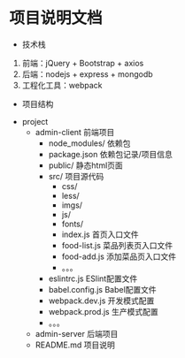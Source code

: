 # 项目说明文档

- 技术栈
1. 前端：jQuery + Bootstrap + axios
2. 后端：nodejs + express + mongodb
3. 工程化工具：webpack

- 项目结构
+ project
    + admin-client 前端项目
        + node_modules/ 依赖包
        + package.json 依赖包记录/项目信息
        + public/ 静态html页面
        + src/ 项目源代码
            + css/
            + less/
            + imgs/
            + js/
            + fonts/
            + index.js 首页入口文件
            + food-list.js 菜品列表页入口文件
            + food-add.js 添加菜品页入口文件
            + 。。。
        + eslintrc.js ESlint配置文件
        + babel.config.js Babel配置文件
        + webpack.dev.js 开发模式配置
        + webpack.prod.js 生产模式配置
        + 。。。
    + admin-server 后端项目
    + README.md 项目说明

